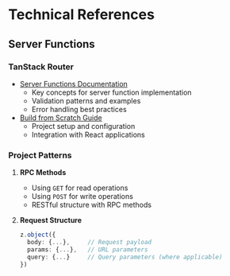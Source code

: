 # Technical References

## Server Functions

### TanStack Router

- [Server Functions Documentation](https://tanstack.com/router/latest/docs/framework/react/start/server-functions)
  - Key concepts for server function implementation
  - Validation patterns and examples
  - Error handling best practices
- [Build from Scratch Guide](https://tanstack.com/router/latest/docs/framework/react/start/build-from-scratch)
  - Project setup and configuration
  - Integration with React applications

### Project Patterns

1. **RPC Methods**

   - Using `GET` for read operations
   - Using `POST` for write operations
   - RESTful structure with RPC methods

2. **Request Structure**
   ```typescript
   z.object({
     body: {...},     // Request payload
     params: {...},   // URL parameters
     query: {...}     // Query parameters (where applicable)
   })
   ```
